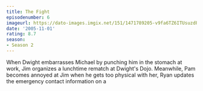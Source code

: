 ```yaml
---
title: The Fight
episodenumber: 6
imageurl: https://dato-images.imgix.net/151/1471789205-v9fa6TZ6ITUsuzdPYk7iLBGVjyT.jpg?ixlib=rb-1.1.0&ch=DPR%2CWidth&auto=compress%2Cformat
date: '2005-11-01'
rating: 8.7
season:
- Season 2
---
```


When Dwight embarrasses Michael by punching him in the stomach at work, Jim organizes a lunchtime rematch at Dwight's Dojo. Meanwhile, Pam becomes annoyed at Jim when he gets too physical with her, Ryan updates the emergency contact information on a